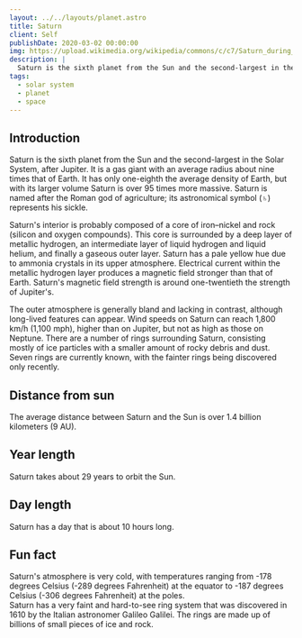 ```yaml
---
layout: ../../layouts/planet.astro
title: Saturn
client: Self
publishDate: 2020-03-02 00:00:00
img: https://upload.wikimedia.org/wikipedia/commons/c/c7/Saturn_during_Equinox.jpg
description: |
  Saturn is the sixth planet from the Sun and the second-largest in the Solar System, after Jupiter.
tags:
  - solar system
  - planet
  - space
---
```


## Introduction
Saturn is the sixth planet from the Sun and the second-largest in the Solar System, after Jupiter. It is a gas giant with an average radius about nine times that of Earth. It has only one-eighth the average density of Earth, but with its larger volume Saturn is over 95 times more massive. Saturn is named after the Roman god of agriculture; its astronomical symbol (♄) represents his sickle. 

Saturn's interior is probably composed of a core of iron–nickel and rock (silicon and oxygen compounds). This core is surrounded by a deep layer of metallic hydrogen, an intermediate layer of liquid hydrogen and liquid helium, and finally a gaseous outer layer. Saturn has a pale yellow hue due to ammonia crystals in its upper atmosphere. Electrical current within the metallic hydrogen layer produces a magnetic field stronger than that of Earth. Saturn's magnetic field strength is around one-twentieth the strength of Jupiter's.

The outer atmosphere is generally bland and lacking in contrast, although long-lived features can appear. Wind speeds on Saturn can reach 1,800 km/h (1,100 mph), higher than on Jupiter, but not as high as those on Neptune. There are a number of rings surrounding Saturn, consisting mostly of ice particles with a smaller amount of rocky debris and dust. Seven rings are currently known, with the fainter rings being discovered only recently.

## Distance from sun
The average distance between Saturn and the Sun is over 1.4 billion kilometers (9 AU).

## Year length
Saturn takes about 29 years to orbit the Sun.

## Day length
Saturn has a day that is about 10 hours long.

## Fun fact
Saturn's atmosphere is very cold, with temperatures ranging from -178 degrees Celsius (-289 degrees Fahrenheit) at the equator to -187 degrees Celsius (-306 degrees Fahrenheit) at the poles.  
Saturn has a very faint and hard-to-see ring system that was discovered in 1610 by the Italian astronomer Galileo Galilei. The rings are made up of billions of small pieces of ice and rock.